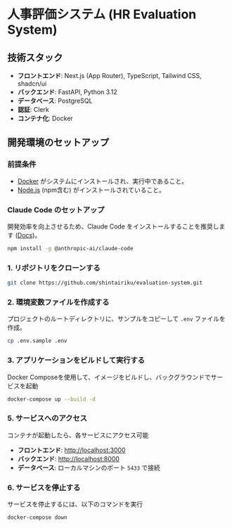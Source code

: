 # 人事評価システム (HR Evaluation System)

## 技術スタック

- **フロントエンド**: Next.js (App Router), TypeScript, Tailwind CSS, shadcn/ui
- **バックエンド**: FastAPI, Python 3.12
- **データベース**: PostgreSQL
- **認証**: Clerk
- **コンテナ化**: Docker

## 開発環境のセットアップ

### 前提条件

- [Docker](https://www.docker.com/products/docker-desktop/) がシステムにインストールされ、実行中であること。
- [Node.js](https://nodejs.org/) (npm含む) がインストールされていること。

### Claude Code のセットアップ

開発効率を向上させるため、Claude Code をインストールすることを推奨します ([Docs](https://docs.anthropic.com/en/docs/claude-code/getting-started))。

```bash
npm install -g @anthropic-ai/claude-code
```

### 1. リポジトリをクローンする

```bash
git clone https://github.com/shintairiku/evaluation-system.git
```

### 2. 環境変数ファイルを作成する

プロジェクトのルートディレクトリに、サンプルをコピーして `.env` ファイルを作成。

```bash
cp .env.sample .env
```

### 3. アプリケーションをビルドして実行する

Docker Composeを使用して、イメージをビルドし、バックグラウンドでサービスを起動

```bash
docker-compose up --build -d
```

### 5. サービスへのアクセス

コンテナが起動したら、各サービスにアクセス可能

- **フロントエンド**: [http://localhost:3000](http://localhost:3000)
- **バックエンド**: [http://localhost:8000](http://localhost:8000)
- **データベース**: ローカルマシンのポート `5433` で接続

### 6. サービスを停止する

サービスを停止するには、以下のコマンドを実行
```bash
docker-compose down
```